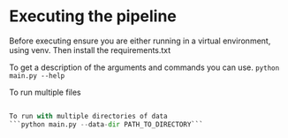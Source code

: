 # Executing the pipeline

Before executing ensure you are either running in a virtual environment, using venv. Then install the requirements.txt

To get a description of the arguments and commands you can use.
```python main.py --help```

To run multiple files
```python main.py PATH_TO_FILE1 PATH_TO_FILE2 ... PATH_TO_FILE_N

To run with multiple directories of data
```python main.py --data-dir PATH_TO_DIRECTORY```